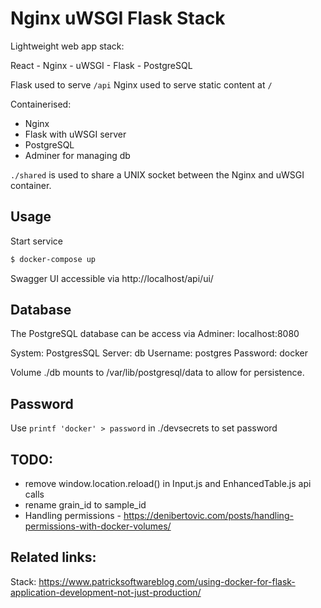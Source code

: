 Nginx uWSGI Flask Stack
=======================

Lightweight web app stack:

React - Nginx - uWSGI - Flask - PostgreSQL

Flask used to serve ``/api``
Nginx used to serve static content at ``/``

Containerised:

- Nginx
- Flask with uWSGI server
- PostgreSQL
- Adminer for managing db

``./shared`` is used to share a UNIX socket between the Nginx and uWSGI container.

Usage
-----

Start service

```bash
$ docker-compose up
```

Swagger UI accessible via http://localhost/api/ui/

Database
--------

The PostgreSQL database can be access via Adminer:
localhost:8080

System: PostgresSQL
Server: db
Username: postgres
Password: docker

Volume ./db mounts to /var/lib/postgresql/data to allow for persistence.

Password
--------
Use ``printf 'docker' > password`` in ./devsecrets to set password


TODO:
-----
- remove window.location.reload() in Input.js and EnhancedTable.js api calls
- rename grain_id to sample_id
- Handling permissions - https://denibertovic.com/posts/handling-permissions-with-docker-volumes/

Related links:
--------------
Stack: https://www.patricksoftwareblog.com/using-docker-for-flask-application-development-not-just-production/
